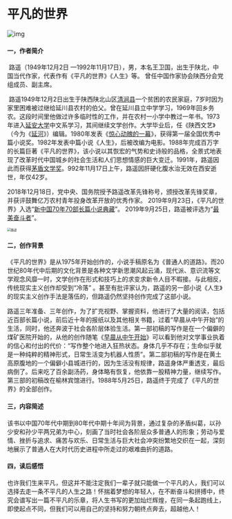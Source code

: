 #                                                 平凡的世界

![img](https://iknow-pic.cdn.bcebos.com/0eb30f2442a7d93347979c1ba04bd11373f0019e?x-bce-process=image%2Fresize%2Cm_lfit%2Cw_600%2Ch_800%2Climit_1%2Fquality%2Cq_85%2Fformat%2Cf_auto)

#### 一，作者简介

​        路遥（1949年12月2日 —1992年11月17日），男，本名王卫国，出生于陕北，中国当代作家，代表作有《平凡的世界》《人生》等。  曾任中国作家协会陕西分会党组成员、副主席。

​        路遥1949年12月2日出生于陕西陕北山区[清涧县](https://baike.baidu.com/item/清涧县/3368934?fromModule=lemma_inlink)一个贫困的农民家庭，7岁时因为家里困难被过继给延川县农村的伯父。曾在延川县立中学学习，1969年回乡务农。这段时间里他做过许多临时性的工作，并在农村一小学中教过一年书。1973年进入[延安大学](https://baike.sogou.com/lemma/ShowInnerLink.htm?lemmaId=100837&ss_c=ssc.citiao.link)中文系学习，其间继续文学创作。大学毕业后，任《陕西文艺》（今为《[延河](https://baike.baidu.com/item/延河/12026243?fromModule=lemma_inlink)》）编辑。1980年发表《[惊心动魄的一幕](https://baike.baidu.com/item/惊心动魄的一幕/2411906?fromModule=lemma_inlink)》，获得第一届全国优秀中篇小说奖。1982年发表中篇小说《人生》，后被改编为电影。1988年完成百万字的长篇巨著《平凡的世界》，该小说以其恢宏的气势和史诗般的品格，全景式地表现了改革时代中国城乡的社会生活和人们思想情感的巨大变迁。1991年，路遥因此而获得[茅盾文学奖](https://baike.baidu.com/item/茅盾文学奖?fromModule=lemma_inlink)。992年11月17日上午，路遥因肝硬化腹水治无效在西安逝世，年仅42岁。 

​        2018年12月18日，党中央、国务院授予路遥改革先锋称号，颁授改革先锋奖章，并获评鼓舞亿万农村青年投身改革开放的优秀作家。  2019年9月23日，《平凡的世界》入选“[新中国70年70部长篇小说典藏](https://baike.baidu.com/item/新中国70年70部长篇小说典藏/23778099?fromModule=lemma_inlink)”。 2019年9月25日，路遥被评选为“[最美奋斗者](https://baike.baidu.com/item/最美奋斗者/23574276?fromModule=lemma_inlink)”。

<img src="https://bkimg.cdn.bcebos.com/pic/f636afc379310a55e8337e5bbd4543a98226100d?x-bce-process=image/resize,m_lfit,w_536,limit_1" alt="路遥" style="zoom:50%;" />

#### 二，创作背景

​      《平凡的世界》是从1975年开始创作的，小说手稿原名为《普通人的道路》。而20世纪80年代中后期的文化背景是各种文学新思潮风起云涌，现代派、意识流等文学观念风靡一时，文学创作在形式和技巧上的求变求新令人目不暇接。与此相反，传统现实主义创作却受到“冷落” 。甚至有批评家认为，路遥的另一部小说《人生》的现实主义创作手法是落伍的，但路遥仍然坚持创作完成了这部小说。

​        路遥三年准备、三年创作，为了扩充视野、掌握资料，他进行了大量的阅读，包括近百部长篇小说，前后近十年的报纸以及其他相关书籍，过着“早晨从中午开始”的生活，同时，他还奔波于社会各阶层体验生活。第一部初稿的写作是在一个偏僻的煤矿医院开始的，从他的创作随笔《[早晨从中午开始](https://baike.baidu.com/item/早晨从中午开始/2298789?fromModule=lemma_inlink)》可以看到他对文学事业执着的信心和付出的代价：“写作整个地进入狂热状态。身体几乎不存在；生命似乎就是一种纯粹的精神形式，日常生活变为机器人性质”。第二部初稿的写作是在黄土高原腹地的一个偏僻小县城进行的，因为生活没有规律，路遥身体严重透支，最后病倒了。后来吃了百余副汤药，身体略有恢复，他依靠一股精神力量，继续写作。第三部的初稿改在榆林宾馆进行。1988年5月25日，路遥终于完成了《平凡的世界》的全部创作。

#### 三，内容简述

​        该书以中国70年代中期到80年代中期十年间为背景，通过复杂的矛盾纠葛，以孙少安和孙少平两兄弟为中心，刻画了当时社会各阶层众多普通人的形象；劳动与爱情、挫折与追求、痛苦与欢乐、日常生活与巨大社会冲突纷繁地交织在一起，深刻地展示了普通人在大时代历史进程中所走过的艰难曲折的道路。

#### 四，读后感悟

​        也许我们生来平凡，但这并不能注定我们一辈子就只能做一个平凡的人，我们可以选择去走一条不平凡的人生之路！怀揣着梦想的年轻人，在不断奋斗和拼搏中，终究会谱写出一篇不平凡的乐章，将人生书写的更加灿烂辉煌，在同一条起跑线上，即使起点不同，但我们可以用自己的坚持和努力朝终点奔去，超越他人！
